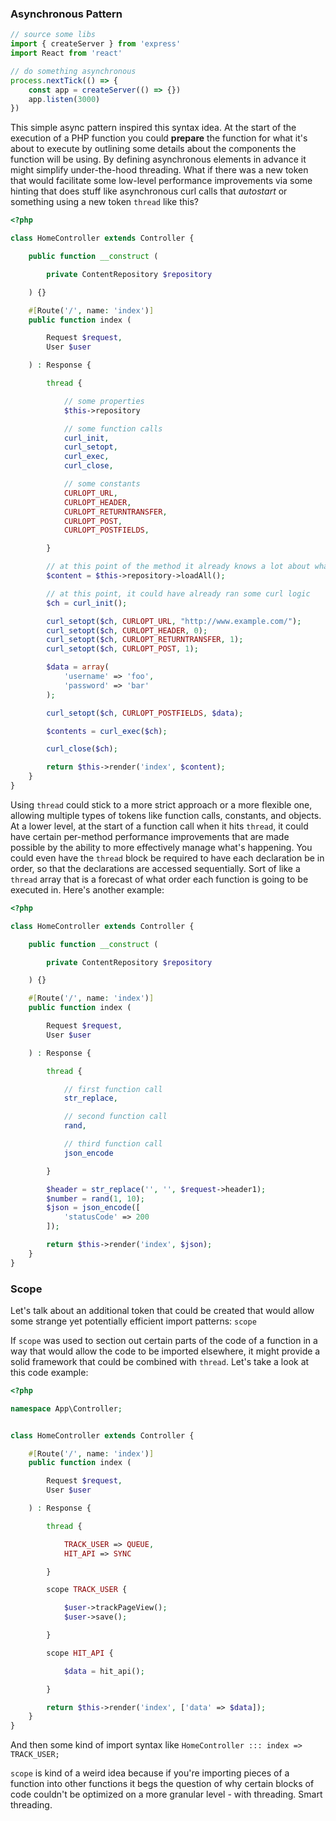 ### Asynchronous Pattern

```javascript
// source some libs
import { createServer } from 'express'
import React from 'react'

// do something asynchronous
process.nextTick(() => {
    const app = createServer(() => {})
    app.listen(3000)
})
```
This simple async pattern inspired this syntax idea. At the start of the execution of a PHP function you could **prepare** the function for what it's about to execute by outlining some details about the components the function will be using. By defining asynchronous elements in advance it might simplify under-the-hood threading. What if there was a new token that would facilitate some low-level performance improvements via some hinting that does stuff like asynchronous curl calls that *autostart* or something using a new token `thread` like this?

```php
<?php

class HomeController extends Controller {

    public function __construct (

        private ContentRepository $repository

    ) {}

    #[Route('/', name: 'index')]
    public function index (

        Request $request,
        User $user

    ) : Response {

        thread {

            // some properties
            $this->repository

            // some function calls
            curl_init,
            curl_setopt,
            curl_exec,
            curl_close,

            // some constants
            CURLOPT_URL,
            CURLOPT_HEADER,
            CURLOPT_RETURNTRANSFER,
            CURLOPT_POST,
            CURLOPT_POSTFIELDS,

        }

        // at this point of the method it already knows a lot about what is *about* to be executed
        $content = $this->repository->loadAll();

        // at this point, it could have already ran some curl logic
        $ch = curl_init();

        curl_setopt($ch, CURLOPT_URL, "http://www.example.com/");
        curl_setopt($ch, CURLOPT_HEADER, 0);
        curl_setopt($ch, CURLOPT_RETURNTRANSFER, 1);
        curl_setopt($ch, CURLOPT_POST, 1);

        $data = array(
            'username' => 'foo',
            'password' => 'bar'
        );

        curl_setopt($ch, CURLOPT_POSTFIELDS, $data);

        $contents = curl_exec($ch);

        curl_close($ch);

        return $this->render('index', $content);
    }
}
```

Using `thread` could stick to a more strict approach or a more flexible one, allowing multiple types of tokens like function calls, constants, and objects. At a lower level, at the start of a function call when it hits `thread`, it could have certain per-method performance improvements that are made possible by the ability to more effectively manage what's happening. You could even have the `thread` block be required to have each declaration be in order, so that the declarations are accessed sequentially. Sort of like a `thread` array that is a forecast of what order each function is going to be executed in. Here's another example:

```php
<?php

class HomeController extends Controller {

    public function __construct (

        private ContentRepository $repository

    ) {}

    #[Route('/', name: 'index')]
    public function index (

        Request $request,
        User $user

    ) : Response {

        thread {

            // first function call
            str_replace,

            // second function call
            rand,

            // third function call
            json_encode

        }

        $header = str_replace('', '', $request->header1);
        $number = rand(1, 10);
        $json = json_encode([
            'statusCode' => 200
        ]);

        return $this->render('index', $json);
    }
}
```
### Scope
Let's talk about an additional token that could be created that would allow some strange yet potentially efficient import patterns: `scope`

If `scope` was used to section out certain parts of the code of a function in a way that would allow the code to be imported elsewhere, it might provide a solid framework that could be combined with `thread`. Let's take a look at this code example:

```php
<?php

namespace App\Controller;


class HomeController extends Controller {

    #[Route('/', name: 'index')]
    public function index (

        Request $request,
        User $user

    ) : Response {

    	thread {

    		TRACK_USER => QUEUE,
    		HIT_API => SYNC

    	}

    	scope TRACK_USER {

    		$user->trackPageView();
    		$user->save();

    	}

    	scope HIT_API {

    		$data = hit_api();

    	}

        return $this->render('index', ['data' => $data]);
    }
}
```

And then some kind of import syntax like `HomeController ::: index => TRACK_USER;`

`scope` is kind of a weird idea because if you're importing pieces of a function into other functions it begs the question of why certain blocks of code couldn't be optimized on a more granular level - with threading. Smart threading.
